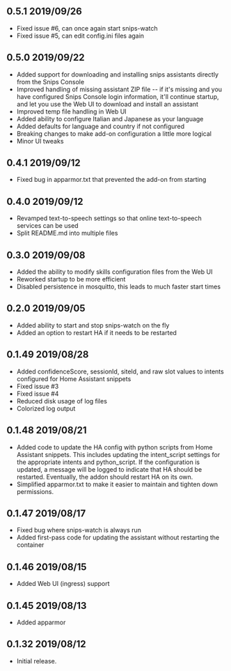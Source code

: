 ## 0.5.1 2019/09/26
- Fixed issue #6, can once again start snips-watch
- Fixed issue #5, can edit config.ini files again

## 0.5.0 2019/09/22
- Added support for downloading and installing snips assistants directly from the Snips Console
- Improved handling of missing assistant ZIP file -- if it's missing and you have configured Snips Console login information, it'll continue startup, and let you use the Web UI to download and install an assistant
- Improved temp file handling in Web UI
- Added ability to configure Italian and Japanese as your language
- Added defaults for language and country if not configured
- Breaking changes to make add-on configuration a little more logical
- Minor UI tweaks

## 0.4.1 2019/09/12
- Fixed bug in apparmor.txt that prevented the add-on from starting

## 0.4.0 2019/09/12
- Revamped text-to-speech settings so that online text-to-speech services can be used
- Split README.md into multiple files

## 0.3.0 2019/09/08
- Added the ability to modify skills configuration files from the Web UI
- Reworked startup to be more efficient
- Disabled persistence in mosquitto, this leads to much faster start times

## 0.2.0 2019/09/05
- Added ability to start and stop snips-watch on the fly
- Added an option to restart HA if it needs to be restarted

## 0.1.49 2019/08/28
- Added confidenceScore, sessionId, siteId, and raw slot values to intents configured for Home Assistant snippets
- Fixed issue #3
- Fixed issue #4
- Reduced disk usage of log files
- Colorized log output

## 0.1.48 2019/08/21
- Added code to update the HA config with python scripts from Home Assistant snippets.  This includes updating the intent_script settings for the appropriate intents and python_script.  If the configuration is updated, a message will be logged to indicate that HA should be restarted.  Eventually, the addon should restart HA on its own.
- Simplified apparmor.txt to make it easier to maintain and tighten down permissions.

## 0.1.47 2019/08/17
- Fixed bug where snips-watch is always run
- Added first-pass code for updating the assistant without restarting the container

## 0.1.46 2019/08/15
- Added Web UI (ingress) support

## 0.1.45 2019/08/13
- Added apparmor

## 0.1.32 2019/08/12
- Initial release.
